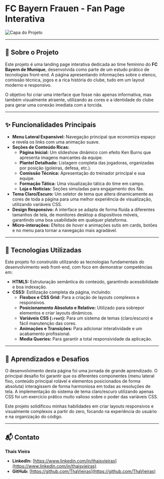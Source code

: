 # FC Bayern Frauen - Fan Page Interativa

![Capa do Projeto](https://github.com/ThaVieiras/Torcida-Bayern-Fem/blob/main/Capa-1.png)

---

## 📖 Sobre o Projeto

Este projeto é uma landing page interativa dedicada ao time feminino do **FC Bayern de Munique**, desenvolvida como parte de um estudo prático de tecnologias front-end. A página apresentando informações sobre o elenco, comissão técnica, jogos e a rica história do clube, tudo em um layout moderno e responsivo.

O objetivo foi criar uma interface que fosse não apenas informativa, mas também visualmente atraente, utilizando as cores e a identidade do clube para gerar uma conexão imediata com a torcida.

---

## ✨ Funcionalidades Principais

* **Menu Lateral Expansível:** Navegação principal que economiza espaço e revela os links com uma animação suave.
* **Seções de Conteúdo Ricas:**
    * **Página Inicial:** Um slideshow dinâmico com efeito Ken Burns que apresenta imagens marcantes da equipe.
    * **Plantel Detalhado:** Listagem completa das jogadoras, organizadas por posição (goleiras, defesa, etc.).
    * **Comissão Técnica:** Apresentação do treinador principal e sua equipe.
    * **Formação Tática:** Uma visualização tática do time em campo.
    * **Loja e Notícias:** Seções simuladas para engajamento dos fãs.
* **Tema Claro/Escuro:** Um seletor de tema que altera dinamicamente as cores de toda a página para uma melhor experiência de visualização, utilizando variáveis CSS.
* **Design Responsivo:** A interface se adapta de forma fluida a diferentes tamanhos de tela, de monitores desktop a dispositivos móveis, garantindo uma boa usabilidade em qualquer plataforma.
* **Micro-interações:** Efeitos de *hover* e animações sutis em cards, botões e no menu para tornar a navegação mais agradável.

---

## 🚀 Tecnologias Utilizadas

Este projeto foi construído utilizando as tecnologias fundamentais do desenvolvimento web front-end, com foco em demonstrar competências em:

* **HTML5:** Estruturação semântica do conteúdo, garantindo acessibilidade e boa indexação.
* **CSS3:** Estilização completa da página, incluindo:
    * **Flexbox e CSS Grid:** Para a criação de layouts complexos e responsivos.
    * **Posicionamento Absoluto e Relativo:** Utilizado para sobrepor elementos e criar layouts dinâmicos.
    * **Variáveis CSS (`:root`):** Para um sistema de temas (claro/escuro) e fácil manutenção das cores.
    * **Animações e Transições:** Para adicionar interatividade e um acabamento profissional.
    * **Media Queries:** Para garantir a total responsividade da aplicação.

---

## 🧠 Aprendizados e Desafios

O desenvolvimento desta página foi uma jornada de grande aprendizado. O principal desafio foi garantir que os diferentes componentes (menu lateral fixo, conteúdo principal rolável e elementos posicionados de forma absoluta) interagissem de forma harmoniosa em todas as resoluções de tela. A implementação do sistema de tema claro/escuro utilizando apenas CSS foi um exercício prático muito valioso sobre o poder das variáveis CSS.

Este projeto solidificou minhas habilidades em criar layouts responsivos e visualmente complexos a partir do zero, focando na experiência do usuário e na organização do código.

---

## 📬 Contato

**Thaís Vieira**

* **LinkedIn:** [https://www.linkedin.com/in/thaisvieiras](https://www.linkedin.com/in/thaisvieiras)
* **GitHub:** [https://github.com/ThaVieiras](https://github.com/ThaVieiras) 

